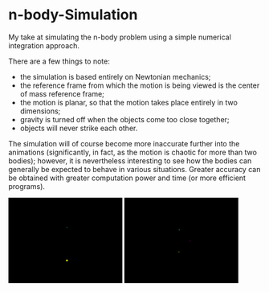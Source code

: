 # n-body-Simulation
My take at simulating the n-body problem using a simple numerical integration approach.

There are a few things to note:
 - the simulation is based entirely on Newtonian mechanics;
 - the reference frame from which the motion is being viewed is the center of mass reference frame;
 - the motion is planar, so that the motion takes place entirely in two dimensions;
 - gravity is turned off when the objects come too close together;
 - objects will never strike each other.
 
The simulation will of course become more inaccurate further into the animations (significantly, in fact, as the motion is chaotic for more than two bodies); however, it is nevertheless interesting to see how the bodies can generally be expected to behave in various situations. Greater accuracy can be obtained with greater computation power and time (or more efficient programs).
 
<img src="2-body.gif" width="45%" title="2-body"/> <img src="3-body.gif" width="45%" title="3-body"/>
